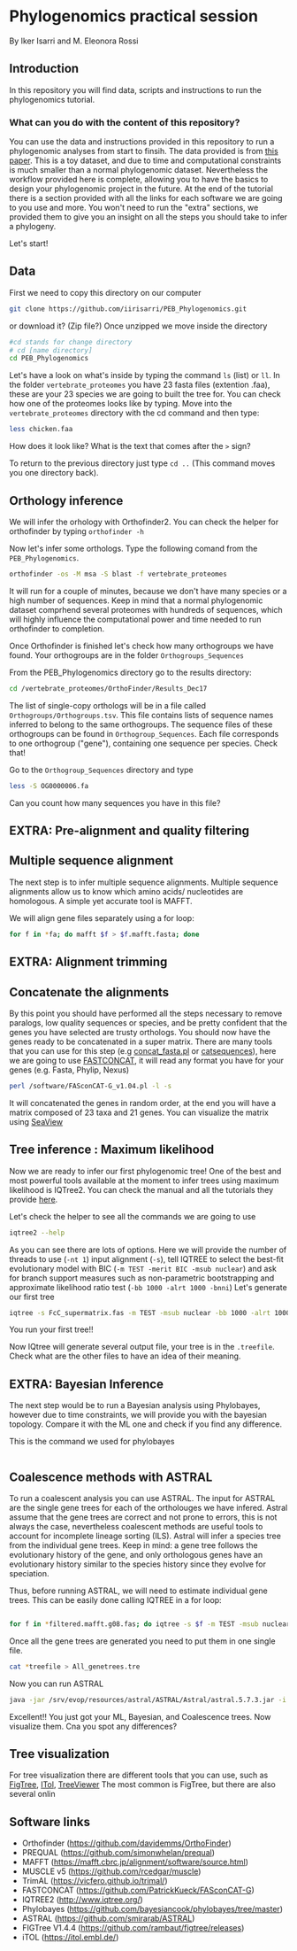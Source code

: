 # Phylogenomics practical session

By Iker Isarri and M. Eleonora Rossi

## Introduction

In this repository you will find data, scripts and instructions to run the phylogenomics tutorial.

### What can you do with the content of this repository?
You can use the data and instructions provided in this repository to run a phylogenomic analyses from start to finsih. The data provided is from [this paper](https://academic.oup.com/sysbio/article/65/6/1057/2281640?login=true).
This is a toy dataset, and due to time and computational constraints is much smaller than a normal phylogenomic dataset. Nevertheless the workflow provided here is complete, allowing you to have the basics to design your phylogenomic project in the future. 
At the end of the tutorial there is a section provided with all the links for each software we are going to you use and more. 
You won't need to run the  "extra" sections, we provided them to give you an insight on all the steps you should take to infer a phylogeny.

Let's start!

## Data

First we need to copy this directory on our computer
```sh
git clone https://github.com/iirisarri/PEB_Phylogenomics.git
```
or download it? (Zip file?)
Once unzipped we move inside the directory 

```sh 
#cd stands for change directory
# cd [name directory]
cd PEB_Phylogenomics
```
Let's have a look on what's inside by typing the command `ls` (list) or `ll`.
In the folder `vertebrate_proteomes` you have 23 fasta files (extention .faa), these are your 23 species we are going to built the tree for. 
You can check how one of the proteomes looks like by typing. Move into the `vertebrate_proteomes` directory with the cd command and then type: 

```sh
less chicken.faa
```
How does it look like? 
What is the text that comes after the `>` sign?

To return to the previous directory just type `cd ..` (This command moves you one directory back).


## Orthology inference

We will infer the orhology with Orthofinder2. 
You can check the helper for orthofinder by typing `orthofinder -h`

Now let's infer some orthologs. Type the following comand from the `PEB_Phylogenomics`.

```sh 
orthofinder -os -M msa -S blast -f vertebrate_proteomes
```
It will run for a couple of minutes, because we don't have many species or a high number of sequences. 
Keep in mind that a normal phylogenomic dataset comprhend several proteomes with hundreds of sequences, which will highly influence the computational power and time needed to run orthofinder to completion. 

Once Orthofinder is finished let's check how many orthogroups we have found. Your orthogroups are in the folder `Orthogroups_Sequences`

From the PEB_Phylogenomics directory go to the results directory:

```sh
cd /vertebrate_proteomes/OrthoFinder/Results_Dec17
```
The list of single-copy orthologs will be in a file called `Orthogroups/Orthogroups.tsv`. This file contains lists of sequence names inferred to belong to the same orthogroups. The sequence files of these orthogroups can be found in `Orthogroup_Sequences`. Each file corresponds to one orthogroup ("gene"), containing one sequence per species. Check that!

Go to the `Orthogroup_Sequences` directory and type
```sh
less -S OG0000006.fa
```
Can you count how many sequences you have in this file? 


## EXTRA: Pre-alignment and quality filtering


## Multiple sequence alignment
The next step is to infer multiple sequence alignments. Multiple sequence alignments allow us to know which amino acids/ nucleotides are homologous. A simple yet accurate tool is MAFFT.

We will align gene files separately using a for loop:

```sh
for f in *fa; do mafft $f > $f.mafft.fasta; done
```

## EXTRA: Alignment trimming

## Concatenate the alignments

By this point you should have performed all the steps necessary to remove paralogs, low quality sequences or species, and be pretty confident that the genes you have selected are trusty orthologs. 
You should now have the genes ready to be concatenated in a super matrix. There are many tools that you can use for this step (e.g [concat_fasta.pl](https://github.com/santiagosnchez/concat_fasta) or [catsequences](https://github.com/ChrisCreevey/catsequences)), here we are going to use [FASTCONCAT](https://github.com/PatrickKueck/FASconCAT-G), it will read any format you have for your genes (e.g. Fasta, Phylip, Nexus)


```sh
perl /software/FASconCAT-G_v1.04.pl -l -s
```
It will concatenated the genes in random order, at the end you will have a matrix composed of 23 taxa and 21 genes. 
You can visualize the matrix using [SeaView](https://doua.prabi.fr/software/seaview) 

## Tree inference : Maximum likelihood
Now we are ready to infer our first phylogenomic tree!
One of the best and most powerful tools available at the moment to infer trees using maximum likelihood is IQTree2. You can check the manual and all the tutorials they provide [here](http://www.iqtree.org/).

Let's check the helper to see all the commands we are going to use
```sh
iqtree2 --help
```
As you can see there are lots of options. Here we will  provide the number of threads to use (`-nt 1`) input alignment (`-s`), tell IQTREE to select the best-fit evolutionary model with BIC (`-m TEST -merit BIC -msub nuclear`) and ask for branch support measures such as non-parametric bootstrapping and approximate likelihood ratio test (`-bb 1000 -alrt 1000 -bnni`)
Let's generate our first tree
```sh
iqtree -s FcC_supermatrix.fas -m TEST -msub nuclear -bb 1000 -alrt 1000 -nt 1 -bnni -pre unpartitioned
```
You run your first tree!!

Now IQtree will generate several output file, your tree is in the `.treefile`. Check what are the other files to have an idea of their meaning. 


## EXTRA: Bayesian Inference 
The next step would be to run a Bayesian analysis using Phylobayes, however due to time constraints, we will provide you with the bayesian topology. Compare it with the ML one and check if you find any difference. 

This is the command we used for phylobayes

```sh
```
## Coalescence methods with ASTRAL

To run a coalescent analysis you can use ASTRAL. The input for ASTRAL are the single gene trees for each of the ortholouges we have infered. Astral assume that the gene trees are correct and not prone to errors, this is not always the case, nevertheless coalescent methods are useful tools to account for incomplete lineage sorting (ILS).
Astral will infer a species tree from the individual gene trees. 
Keep in mind: a gene tree follows the evolutionary history of the gene, and only orthologous genes have an evolutionary history similar to the species history since they evolve for speciation.

Thus, before running ASTRAL, we will need to estimate individual gene trees. This can be easily done calling IQTREE in a for loop:

```sh

for f in *filtered.mafft.g08.fas; do iqtree -s $f -m TEST -msub nuclear -merit AICc -nt 1; done
```

Once all the gene trees are generated you need to put them in one single file.

```sh
cat *treefile > All_genetrees.tre
```

Now you can run ASTRAL
```sh
java -jar /srv/evop/resources/astral/ASTRAL/Astral/astral.5.7.3.jar -i my_gene_trees.tre -o species_tree_ASTRAL.tre 2> out.log
```
Excellent!! You just got your ML, Bayesian, and Coalescence trees. Now visualize them. Cna you spot any differences?

## Tree visualization

For tree visualization there are different tools that you can use, such as [FigTree](https://github.com/rambaut/figtree/releases), [ITol](https://itol.embl.de/), [TreeViewer](https://treeviewer.org/) The most common is FigTree, but there are also several onlin

## Software links

* Orthofinder (https://github.com/davidemms/OrthoFinder)
* PREQUAL (https://github.com/simonwhelan/prequal)
* MAFFT (https://mafft.cbrc.jp/alignment/software/source.html)
* MUSCLE v5 (https://github.com/rcedgar/muscle)
* TrimAL (https://vicfero.github.io/trimal/)
* FASTCONCAT (https://github.com/PatrickKueck/FASconCAT-G)
* IQTREE2 (http://www.iqtree.org/)
* Phylobayes (https://github.com/bayesiancook/phylobayes/tree/master)
* ASTRAL (https://github.com/smirarab/ASTRAL)
* FIGTree V1.4.4 (https://github.com/rambaut/figtree/releases) 
* iTOL (https://itol.embl.de/)
